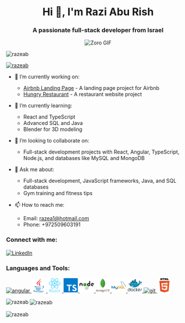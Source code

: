 <h1 align="center">Hi 👋, I'm Razi Abu Rish</h1>
<h3 align="center">A passionate full-stack developer from Israel</h3>

<p align="center">
  <img src="https://media1.tenor.com/m/pRn6wYY6tgEAAAAd/zoro.gif" alt="Zoro GIF" />
</p>

<p align="left"> <img src="https://komarev.com/ghpvc/?username=razeab&label=Profile%20views&color=0e75b6&style=flat" alt="razeab" /> </p>

<p align="left"> <a href="https://github.com/ryo-ma/github-profile-trophy"><img src="https://github-profile-trophy.vercel.app/?username=razeab" alt="razeab" /></a> </p>

- 🔭 I’m currently working on:
  - [Airbnb Landing Page](https://villa-rish.netlify.app/) - A landing page project for Airbnb
  - [Hungry Restaurant](https://hungryresturant.netlify.app/) - A restaurant website project

- 🌱 I’m currently learning:
  - React and TypeScript
  - Advanced SQL and Java
  - Blender for 3D modeling

- 👯 I’m looking to collaborate on:
  - Full-stack development projects with React, Angular, TypeScript, Node.js, and databases like MySQL and MongoDB

- 💬 Ask me about:
  - Full-stack development, JavaScript frameworks, Java, and SQL databases
  - Gym training and fitness tips

- 📫 How to reach me:
  - Email: [razea1@hotmail.com](mailto:razea1@hotmail.com)
  - Phone: +972509603191

<h3 align="left">Connect with me:</h3>
<p align="left">
<a href="https://linkedin.com/in/raze-abou-rish-572316227" target="blank"><img align="center" src="https://raw.githubusercontent.com/rahuldkjain/github-profile-readme-generator/master/src/images/icons/Social/linked-in-alt.svg" alt="LinkedIn" height="30" width="40" /></a>
</p>

<h3 align="left">Languages and Tools:</h3>
<p align="left"> 
  <a href="https://angular.io" target="_blank" rel="noreferrer"> <img src="https://angular.io/assets/images/logos/angular/angular.svg" alt="angular" width="40" height="40"/> </a> 
  <a href="https://www.java.com" target="_blank" rel="noreferrer"> <img src="https://raw.githubusercontent.com/devicons/devicon/master/icons/java/java-original.svg" alt="java" width="40" height="40"/> </a> 
  <a href="https://reactjs.org/" target="_blank" rel="noreferrer"> <img src="https://raw.githubusercontent.com/devicons/devicon/master/icons/react/react-original-wordmark.svg" alt="react" width="40" height="40"/> </a> 
  <a href="https://www.typescriptlang.org/" target="_blank" rel="noreferrer"> <img src="https://raw.githubusercontent.com/devicons/devicon/master/icons/typescript/typescript-original.svg" alt="typescript" width="40" height="40"/> </a> 
  <a href="https://nodejs.org/" target="_blank" rel="noreferrer"> <img src="https://raw.githubusercontent.com/devicons/devicon/master/icons/nodejs/nodejs-original-wordmark.svg" alt="nodejs" width="40" height="40"/> </a> 
  <a href="https://www.mongodb.com/" target="_blank" rel="noreferrer"> <img src="https://raw.githubusercontent.com/devicons/devicon/master/icons/mongodb/mongodb-original-wordmark.svg" alt="mongodb" width="40" height="40"/> </a> 
  <a href="https://www.mysql.com/" target="_blank" rel="noreferrer"> <img src="https://raw.githubusercontent.com/devicons/devicon/master/icons/mysql/mysql-original-wordmark.svg" alt="mysql" width="40" height="40"/> </a> 
  <a href="https://www.docker.com/" target="_blank" rel="noreferrer"> <img src="https://raw.githubusercontent.com/devicons/devicon/master/icons/docker/docker-original-wordmark.svg" alt="docker" width="40" height="40"/> </a>
  <a href="https://git-scm.com/" target="_blank" rel="noreferrer"> <img src="https://www.vectorlogo.zone/logos/git-scm/git-scm-icon.svg" alt="git" width="40" height="40"/> </a> 
  <a href="https://www.w3.org/html/" target="_blank" rel="noreferrer"> <img src="https://raw.githubusercontent.com/devicons/devicon/master/icons/html5/html5-original-wordmark.svg" alt="html5" width="40" height="40"/> </a> 
</p>

<p><img align="left" src="https://github-readme-stats.vercel.app/api/top-langs?username=razeab&show_icons=true&locale=en&layout=compact" alt="razeab" /></p>

<p>&nbsp;<img align="center" src="https://github-readme-stats.vercel.app/api?username=razeab&show_icons=true&locale=en" alt="razeab" /></p>

<p><img align="center" src="https://github-readme-streak-stats.herokuapp.com/?user=razeab&" alt="razeab" /></p>
